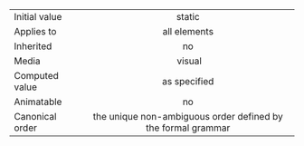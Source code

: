 
|                   |               |
| ----------------- |:-------------:|
| Initial value     | static        |
| Applies to        | all elements  |
| Inherited         | no            |
| Media             | visual        |
| Computed value    | as specified  |
| Animatable        | no            |
| Canonical order   | the unique non-ambiguous order defined by the formal grammar |
